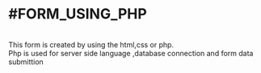 <h1>#FORM_USING_PHP </h1><br>
This form is created by using the html,css or php. <br>
Php is used for server side language ,database connection and form data submittion
